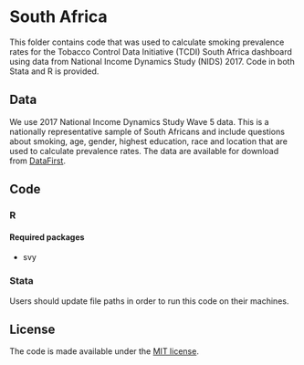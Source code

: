 # South Africa

This folder contains code that was used to calculate smoking prevalence rates for the Tobacco Control Data Initiative (TCDI) South Africa dashboard using data from National Income Dynamics Study (NIDS) 2017. Code in both Stata and R is provided.


## Data
We use 2017 National Income Dynamics Study Wave 5 data. This is a nationally representative sample of South Africans and include questions about smoking, age, gender, highest education, race and location that are used to calculate prevalence rates. The data are available for download from [DataFirst]("https://www.datafirst.uct.ac.za/dataportal/index.php/catalog/712").

## Code
### R
#### Required packages
* svy


### Stata
Users should update file paths in order to run this code on their machines.

## License
The code is made available under the [MIT license]("https://opensource.org/licenses/mit-license.php").
